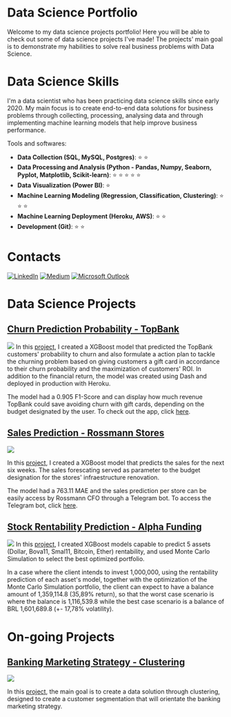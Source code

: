 # Data Science Portfolio

Welcome to my data science projects portfolio!
Here you will be able to check out some of data science projects I've made!
The projects' main goal is to demonstrate my habilities to solve real business problems with Data Science.

# Data Science Skills
I'm a data scientist who has been practicing data science skills since early 2020. My main focus is to create end-to-end data solutions for business problems through collecting, processing, analysing data and through implementing machine learning models that help improve business performance.

Tools and softwares:
* **Data Collection (SQL, MySQL, Postgres)**: :star: :star:
* **Data Processing and Analysis (Python - Pandas, Numpy, Seaborn, Pyplot, Matplotlib, Scikit-learn)**: :star: :star: :star: :star: :star: 
* **Data Visualization (Power BI)**: :star:
* **Machine Learning Modeling (Regression, Classification, Clustering)**: :star: :star: :star:
* **Machine Learning Deployment (Heroku, AWS)**: :star: :star:
* **Development (Git)**: :star: :star:

# Contacts
[<img alt="LinkedIn" src="https://img.shields.io/badge/LinkedIn-0077B5?style=for-the-badge&logo=linkedin&logoColor=white"/>](https://www.linkedin.com/in/joao-pedro-vazquez/) 
[<img alt="Medium" src="https://img.shields.io/badge/Medium-12100E?style=for-the-badge&logo=medium&logoColor=white"/>](https://jpvazquez.medium.com/)
[<img alt="Microsoft Outlook" src="https://img.shields.io/badge/Microsoft_Outlook-0078D4?style=for-the-badge&logo=microsoft-outlook&logoColor=white"/>](jpvazquezz@hotmail.com)

# Data Science Projects
## [Churn Prediction Probability - TopBank](https://github.com/jpvazquezz/churn-prediction-topbank)
![](https://www.milldesk.com.br/wp-content/uploads/2019/09/customer-churn-milldesk-1024x513.jpeg)
In this [project](https://github.com/jpvazquezz/churn-prediction-topbank), I created a XGBoost model that predicted the TopBank customers' probability to churn and also formulate a action plan to tackle the churning problem based on giving customers a gift card in accordance to their churn probability and the maximization of customers' ROI. In addition to the financial return, the model was created using Dash and deployed in production with Heroku.

The model had a 0.905 F1-Score and can display how much revenue TopBank could save avoiding churn with gift cards, depending on the budget designated by the user. To check out the app, click [here](https://churn-prediction-topbank.herokuapp.com/).

## [Sales Prediction - Rossmann Stores](https://github.com/jpvazquezz/sales_prediction_rossmann)
![](https://camo.githubusercontent.com/84eb49a4951c798927afa2632be66644947e115352eca2cc8d0a474d838e4cf1/68747470733a2f2f7777772e6378746f6461792e636f6d2f77702d636f6e74656e742f75706c6f6164732f323032312f30362f53616c65732d466f726563617374696e672d31323830783732302e6a7067)

In this [project](https://github.com/jpvazquezz/sales_prediction_rossmann), I created a XGBoost model that predicts the sales for the next six weeks. The sales forescating served as parameter to the budget designation for the stores' infraestructure renovation. 

The model had a 763.11 MAE and the sales prediction per store can be easily access by Rossmann CFO through a Telegram bot. To access the Telegram bot, click [here](https://t.me/rossamann_salesprediction_bot).

## [Stock Rentability Prediction - Alpha Funding](https://github.com/jpvazquezz/alpha_funding)
![](https://images.unsplash.com/photo-1611974789855-9c2a0a7236a3?ixlib=rb-1.2.1&ixid=MnwxMjA3fDB8MHxwaG90by1wYWdlfHx8fGVufDB8fHx8&auto=format&fit=crop&w=1470&q=80)
In this [project](https://github.com/jpvazquezz/alpha_funding), I created XGBoost models capable to predict 5 assets (Dollar, Bova11, Smal11, Bitcoin, Ether) rentability, and used Monte Carlo Simulation to select the best optimized portfolio.

In a case where the client intends to invest 1,000,000, using the rentability prediction of each asset's model, together with the optimization of the Monte Carlo Simulation portfolio, the client can expect to have a balance amount of 1,359,114.8 (35,89% return), so that the worst case scenario is where the balance is 1,116,539.8 while the best case scenario is a balance of BRL 1,601,689.8 (+- 17,78% volatility).

# On-going Projects
## [Banking Marketing Strategy - Clustering](https://github.com/jpvazquezz/bank_marketing_clustering)
![](https://cdn.datafloq.com/cache/blog_pictures/878x531/customer_segment.jpg)

In this [project](https://github.com/jpvazquezz/bank_marketing_clustering), the main goal is to create a data solution through clustering, designed to create a customer segmentation that will orientate the banking marketing strategy.  


